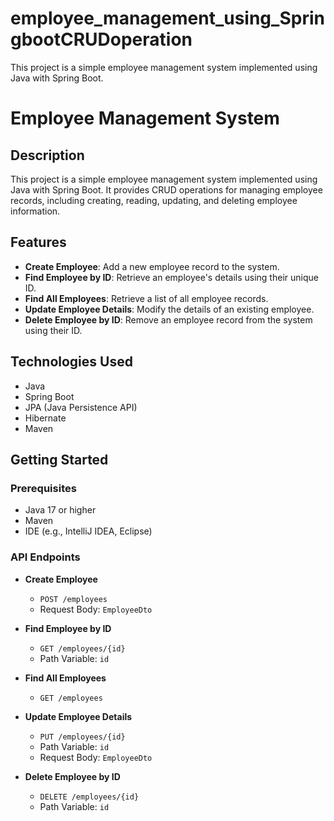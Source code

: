 # employee_management_using_SpringbootCRUDoperation
This project is a simple employee management system implemented using Java with Spring Boot.
# Employee Management System

## Description

This project is a simple employee management system implemented using Java with Spring Boot. It provides CRUD operations for managing employee records, including creating, reading, updating, and deleting employee information.

## Features

- **Create Employee**: Add a new employee record to the system.
- **Find Employee by ID**: Retrieve an employee's details using their unique ID.
- **Find All Employees**: Retrieve a list of all employee records.
- **Update Employee Details**: Modify the details of an existing employee.
- **Delete Employee by ID**: Remove an employee record from the system using their ID.

## Technologies Used

- Java
- Spring Boot
- JPA (Java Persistence API)
- Hibernate
- Maven

## Getting Started

### Prerequisites

- Java 17 or higher
- Maven
- IDE (e.g., IntelliJ IDEA, Eclipse)



### API Endpoints

- **Create Employee**
  - `POST /employees`
  - Request Body: `EmployeeDto`

- **Find Employee by ID**
  - `GET /employees/{id}`
  - Path Variable: `id`

- **Find All Employees**
  - `GET /employees`

- **Update Employee Details**
  - `PUT /employees/{id}`
  - Path Variable: `id`
  - Request Body: `EmployeeDto`

- **Delete Employee by ID**
  - `DELETE /employees/{id}`
  - Path Variable: `id`


